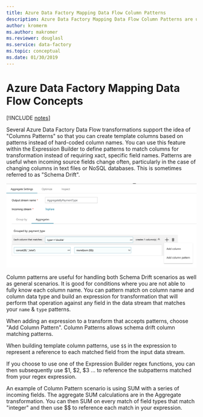 ```yaml
---
title: Azure Data Factory Mapping Data Flow Column Patterns
description: Azure Data Factory Mapping Data Flow Column Patterns are used to create generalized template patterns for transforming fields in a data flow without regard to the underlying schema metadata
author: kromerm
ms.author: makromer
ms.reviewer: douglasl
ms.service: data-factory
ms.topic: conceptual
ms.date: 01/30/2019
---
```


# Azure Data Factory Mapping Data Flow Concepts

[!INCLUDE [notes](../../includes/data-factory-data-flow-preview.md)]

Several Azure Data Factory Data Flow transformations support the idea of "Columns Patterns" so that you can create template columns based on patterns instead of hard-coded column names. You can use this feature within the Expression Builder to define patterns to match columns for transformation instead of requiring xact, specific field names. Patterns are useful when incoming source fields change often, particularly in the case of changing columns in text files or NoSQL databases. This is sometimes referred to as "Schema Drift".

![column patterns](media/data-flow/columnpattern2.png "Column Patterns")

Column patterns are useful for handling both Schema Drift scenarios as well as general scenarios. It is good for conditions where you are not able to fully know each column name. You can pattern match on column name and column data type and build an expression for transformation that will perform that operation against any field in the data stream that matches your `name` & `type` patterns.

When adding an expression to a transform that accepts patterns, choose "Add Column Pattern". Column Patterns allows schema drift column matching patterns.

When building template column patterns, use `$$` in the expression to represent a reference to each matched field from the input data stream.

If you choose to use one of the Expression Builder regex functions, you can then subsequently use $1, $2, $3 ... to reference the subpatterns matched from your regex expression.

An example of Column Pattern scenario is using SUM with a series of incoming fields. The aggregate SUM calculations are in the Aggregate transformation. You can then SUM on every match of field types that match "integer" and then use $$ to reference each match in your expression.
